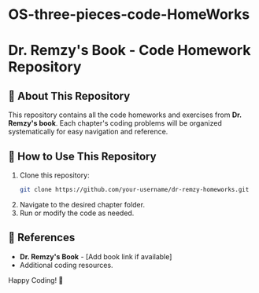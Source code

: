 # OS-three-pieces-code-HomeWorks
# Dr. Remzy's Book - Code Homework Repository

## 📌 About This Repository
This repository contains all the code homeworks and exercises from **Dr. Remzy's book**. Each chapter's coding problems will be organized systematically for easy navigation and reference.


## 🚀 How to Use This Repository
1. Clone this repository:
   ```sh
   git clone https://github.com/your-username/dr-remzy-homeworks.git
   ```
2. Navigate to the desired chapter folder.
3. Run or modify the code as needed.

## 📖 References
- **Dr. Remzy's Book** - [Add book link if available]
- Additional coding resources.

Happy Coding! 🚀

